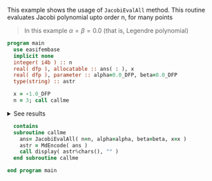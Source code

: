 This example shows the usage of `JacobiEvalAll` method.
This routine evaluates Jacobi polynomial upto order n, for many points

> In this example $\alpha=\beta=0.0$ (that is, Legendre polynomial)

```fortran
program main
  use easifembase
  implicit none
  integer( i4b ) :: n
  real( dfp ), allocatable :: ans( : ), x
  real( dfp ), parameter :: alpha=0.0_DFP, beta=0.0_DFP
  type(string) :: astr
```

```fortran title "Jacobi-Gauss"
  x = -1.0_DFP
  n = 3; call callme
```

<details>
<summary>See results</summary>
<div>

| P0 | P1 | P2 | P3 |
|----|----|----|----|
| 1  | -1 | 1  | -1 |

</div>
</details>

```fortran
  contains
  subroutine callme
    ans= JacobiEvalAll( n=n, alpha=alpha, beta=beta, x=x )
    astr = MdEncode( ans )
    call display( astr%chars(), "" )
  end subroutine callme
```

```fortran
end program main
```
